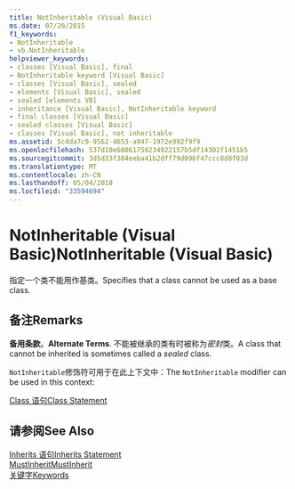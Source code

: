 ```yaml
---
title: NotInheritable (Visual Basic)
ms.date: 07/20/2015
f1_keywords:
- NotInheritable
- vb.NotInheritable
helpviewer_keywords:
- classes [Visual Basic], final
- NotInheritable keyword [Visual Basic]
- classes [Visual Basic], sealed
- elements [Visual Basic], sealed
- sealed [elements VB]
- inheritance [Visual Basic], NotInheritable keyword
- final classes [Visual Basic]
- sealed classes [Visual Basic]
- classes [Visual Basic], not inheritable
ms.assetid: 5c4da7c9-9562-4653-a947-1972e992f9f9
ms.openlocfilehash: 537d10e68061758234922157b5df14302f1451b5
ms.sourcegitcommit: 3d5d33f384eeba41b2dff79d096f47ccc8d8f03d
ms.translationtype: MT
ms.contentlocale: zh-CN
ms.lasthandoff: 05/04/2018
ms.locfileid: "33594694"
---
```

# <a name="notinheritable-visual-basic"></a><span data-ttu-id="2c9ce-102">NotInheritable (Visual Basic)</span><span class="sxs-lookup"><span data-stu-id="2c9ce-102">NotInheritable (Visual Basic)</span></span>
<span data-ttu-id="2c9ce-103">指定一个类不能用作基类。</span><span class="sxs-lookup"><span data-stu-id="2c9ce-103">Specifies that a class cannot be used as a base class.</span></span>  
  
## <a name="remarks"></a><span data-ttu-id="2c9ce-104">备注</span><span class="sxs-lookup"><span data-stu-id="2c9ce-104">Remarks</span></span>  
 <span data-ttu-id="2c9ce-105">**备用条款**。</span><span class="sxs-lookup"><span data-stu-id="2c9ce-105">**Alternate Terms**.</span></span> <span data-ttu-id="2c9ce-106">不能被继承的类有时被称为*密封*类。</span><span class="sxs-lookup"><span data-stu-id="2c9ce-106">A class that cannot be inherited is sometimes called a *sealed* class.</span></span>  
  
 <span data-ttu-id="2c9ce-107">`NotInheritable`修饰符可用于在此上下文中：</span><span class="sxs-lookup"><span data-stu-id="2c9ce-107">The `NotInheritable` modifier can be used in this context:</span></span>  
  
 [<span data-ttu-id="2c9ce-108">Class 语句</span><span class="sxs-lookup"><span data-stu-id="2c9ce-108">Class Statement</span></span>](../../../visual-basic/language-reference/statements/class-statement.md)  
  
## <a name="see-also"></a><span data-ttu-id="2c9ce-109">请参阅</span><span class="sxs-lookup"><span data-stu-id="2c9ce-109">See Also</span></span>  
 [<span data-ttu-id="2c9ce-110">Inherits 语句</span><span class="sxs-lookup"><span data-stu-id="2c9ce-110">Inherits Statement</span></span>](../../../visual-basic/language-reference/statements/inherits-statement.md)  
 [<span data-ttu-id="2c9ce-111">MustInherit</span><span class="sxs-lookup"><span data-stu-id="2c9ce-111">MustInherit</span></span>](../../../visual-basic/language-reference/modifiers/mustinherit.md)  
 [<span data-ttu-id="2c9ce-112">关键字</span><span class="sxs-lookup"><span data-stu-id="2c9ce-112">Keywords</span></span>](../../../visual-basic/language-reference/keywords/index.md)
